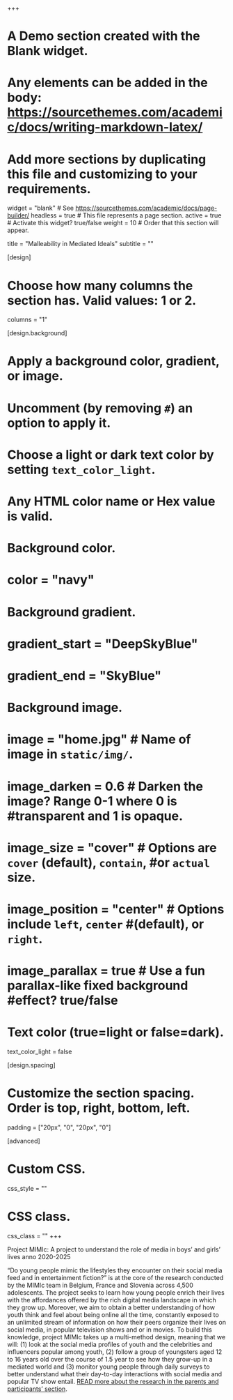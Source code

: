 +++
# A Demo section created with the Blank widget.
# Any elements can be added in the body: https://sourcethemes.com/academic/docs/writing-markdown-latex/
# Add more sections by duplicating this file and customizing to your requirements.

widget = "blank"  # See https://sourcethemes.com/academic/docs/page-builder/
headless = true  # This file represents a page section.
active = true  # Activate this widget? true/false
weight = 10  # Order that this section will appear.

title = "Malleability in Mediated Ideals"
subtitle = ""

[design]
  # Choose how many columns the section has. Valid values: 1 or 2.
  columns = "1"

[design.background]
  # Apply a background color, gradient, or image.
  #   Uncomment (by removing `#`) an option to apply it.
  #   Choose a light or dark text color by setting `text_color_light`.
  #   Any HTML color name or Hex value is valid.

  # Background color.
  # color = "navy"
  
  # Background gradient.
  # gradient_start = "DeepSkyBlue"
  # gradient_end = "SkyBlue"
  
  # Background image.
#  image = "home.jpg"  # Name of image in `static/img/`.
#  image_darken = 0.6  # Darken the image? Range 0-1 where 0 is #transparent and 1 is opaque.
#  image_size = "cover"  #  Options are `cover` (default), `contain`, #or `actual` size.
#  image_position = "center"  # Options include `left`, `center` #(default), or `right`.
#  image_parallax = true  # Use a fun parallax-like fixed background #effect? true/false

  # Text color (true=light or false=dark).
  text_color_light = false

[design.spacing]
  # Customize the section spacing. Order is top, right, bottom, left.
  padding = ["20px", "0", "20px", "0"]

[advanced]
 # Custom CSS. 
 css_style = ""
 
 # CSS class.
 css_class = ""
+++

Project MIMIc: A project to understand the role of media in boys’ and girls’ lives anno 2020-2025

“Do young people mimic the lifestyles they encounter on their social media feed and in entertainment fiction?” is at the core of the research conducted by the MIMIc team in Belgium, France and Slovenia across 4,500 adolescents. The project seeks to learn how young people enrich their lives with the affordances offered by the rich digital media landscape in which they grow up. Moreover, we aim to obtain a better understanding of how youth think and feel about being online all the time, constantly exposed to an unlimited stream of information on how their peers organize their lives on social media, in popular television shows and or in movies. To build this knowledge, project MIMIc takes up a multi-method design, meaning that we will: (1) look at the social media profiles of youth and the celebrities and influencers popular among youth, (2) follow a group of youngsters aged 12 to 16 years old over the course of 1.5 year to see how they grow-up in a mediated world and (3) monitor young people through daily surveys to better understand what their day-to-day interactions with social media and popular TV show entail. [READ more about the research in the parents and participants’ section](http://www.projectmimic.eu/parents/).